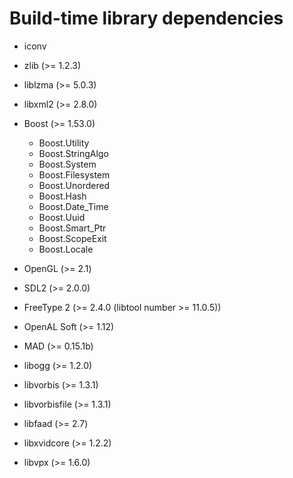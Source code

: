 Build-time library dependencies
===============================

- iconv
- zlib (>= 1.2.3)
- liblzma (>= 5.0.3)
- libxml2 (>= 2.8.0)

- Boost (>= 1.53.0)
  - Boost.Utility
  - Boost.StringAlgo
  - Boost.System
  - Boost.Filesystem
  - Boost.Unordered
  - Boost.Hash
  - Boost.Date_Time
  - Boost.Uuid
  - Boost.Smart_Ptr
  - Boost.ScopeExit
  - Boost.Locale

- OpenGL (>= 2.1)
- SDL2 (>= 2.0.0)
- FreeType 2 (>= 2.4.0 (libtool number >= 11.0.5))

- OpenAL Soft (>= 1.12)
- MAD (>= 0.15.1b)
- libogg (>= 1.2.0)
- libvorbis (>= 1.3.1)
- libvorbisfile (>= 1.3.1)
- libfaad (>= 2.7)

- libxvidcore (>= 1.2.2)
- libvpx (>= 1.6.0)
